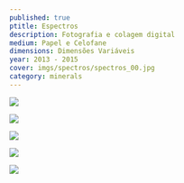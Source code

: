 ```yaml
---
published: true
ptitle: Espectros
description: Fotografia e colagem digital
medium: Papel e Celofane
dimensions: Dimensões Variáveis
year: 2013 - 2015
cover: imgs/spectros/spectros_00.jpg
category: minerals
---
```

![]({{site.baseurl}}/imgs/spectros/spectros_01.jpg)

![]({{site.baseurl}}/imgs/spectros/spectros_02.jpg)

![]({{site.baseurl}}/imgs/spectros/spectros_03.jpg)

![]({{site.baseurl}}/imgs/spectros/spectros_04.jpg)

![]({{site.baseurl}}/imgs/spectros/spectros_05.jpg)